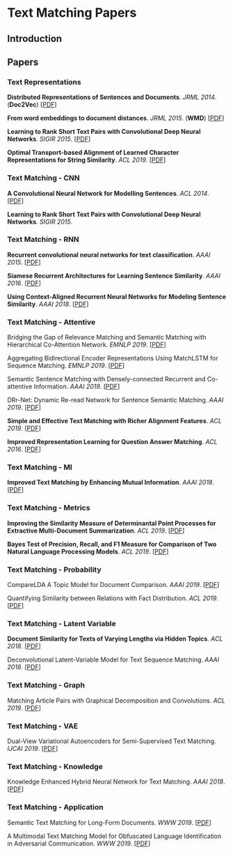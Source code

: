 # Text Matching Papers

## Introduction

## Papers

### Text Representations
**Distributed Representations of Sentences and Documents**. *JRML 2014*. (**Doc2Vec**) [[PDF](http://www.jmlr.org/proceedings/papers/v32/le14.pdf)]

**From word embeddings to document distances**. *JRML 2015*. (**WMD**) [[PDF](http://www.jmlr.org/proceedings/papers/v37/kusnerb15.pdf)]

**Learning to Rank Short Text Pairs with Convolutional Deep Neural Networks**. *SIGIR 2015*. [[PDF](http://eecs.csuohio.edu/~sschung/CIS660/RankShortTextCNNACM2015.pdf)]

**Optimal Transport-based Alignment of Learned Character Representations for String Similarity**. *ACL 2019*. [[PDF](https://arxiv.org/pdf/1907.10165)]


### Text Matching - CNN
**A Convolutional Neural Network for Modelling Sentences**. *ACL 2014*. [[PDF]()]

**Learning to Rank Short Text Pairs with Convolutional Deep Neural Networks**. *SIGIR 2015*. 


### Text Matching - RNN
**Recurrent convolutional neural networks for text classification**. *AAAI 2015*. [[PDF](https://www.aaai.org/ocs/index.php/AAAI/AAAI15/paper/download/9745/9552)]

**Siamese Recurrent Architectures for Learning Sentence Similarity**. *AAAI 2016*. [[PDF](https://www.aaai.org/ocs/index.php/AAAI/AAAI16/paper/viewPDFInterstitial/12195/12023)]

**Using Context-Aligned Recurrent Neural Networks for Modeling Sentence Similarity**. *AAAI 2018*. [[PDF](https://www.aaai.org/ocs/index.php/AAAI/AAAI18/paper/download/17114/15696)]


### Text Matching - Attentive
Bridging the Gap of Relevance Matching and Semantic Matching with Hierarchical Co-Attention Network. *EMNLP 2019*. [[PDF](https://pdfs.semanticscholar.org/9082/0988957e74db0fbb1df79175610e08016ba4.pdf)]

Aggregating Bidirectional Encoder Representations Using MatchLSTM for Sequence Matching. *EMNLP 2019*. [[PDF](https://www.aclweb.org/anthology/D19-1626.pdf)]

Semantic Sentence Matching with Densely-connected Recurrent and Co-attentive Information. *AAAI 2019*. [[PDF](https://www.aaai.org/ojs/index.php/AAAI/article/download/4627/4505)]

DRr-Net: Dynamic Re-read Network for Sentence Semantic Matching. *AAAI 2019*. [[PDF](https://www.aaai.org/Papers/AAAI/2019/AAAI-ZhangKun.5147.pdf)]

**Simple and Effective Text Matching with Richer Alignment Features**. *ACL 2019*. [[PDF](https://arxiv.org/pdf/1908.00300)]

**Improved Representation Learning for Question Answer Matching**. *ACL 2016*. [[PDF](https://www.aclweb.org/anthology/P16-1044.pdf)]


### Text Matching - MI
**Improved Text Matching by Enhancing Mutual Information**. *AAAI 2018*. [[PDF](https://www.aaai.org/ocs/index.php/AAAI/AAAI18/paper/download/16214/16077)]

### Text Matching - Metrics
**Improving the Similarity Measure of Determinantal Point Processes for Extractive Multi-Document Summarization**. *ACL 2019*. [[PDF](https://arxiv.org/pdf/1906.00072)]

**Bayes Test of Precision, Recall, and F1 Measure for Comparison of Two Natural Language Processing Models**. *ACL 2019*. [[PDF](https://pdfs.semanticscholar.org/26bd/2ed1b00f99ea65012cb389e0b6a59847830b.pdf)]

### Text Matching - Probability
CompareLDA A Topic Model for Document Comparison. *AAAI 2019*. [[PDF](https://pdfs.semanticscholar.org/f821/a6f243ff41676699289c28042e01ac8dc802.pdf)]

Quantifying Similarity between Relations with Fact Distribution. *ACL 2019*. [[PDF](https://arxiv.org/pdf/1907.08937)]

### Text Matching - Latent Variable
**Document Similarity for Texts of Varying Lengths via Hidden Topics**. *ACL 2018*. [[PDF](https://arxiv.org/pdf/1903.10675)]

Deconvolutional Latent-Variable Model for Text Sequence Matching. *AAAI 2018*. [[PDF](https://www.aaai.org/ocs/index.php/AAAI/AAAI18/paper/download/16921/16098)]


### Text Matching - Graph
Matching Article Pairs with Graphical Decomposition and Convolutions. *ACL 2019*. [[PDF](https://www.aclweb.org/anthology/P19-1632.pdf)]


### Text Matching - VAE
Dual-View Variational Autoencoders for Semi-Supervised Text Matching. *IJCAI 2019*. [[PDF](http://mashuai.buaa.edu.cn/pubs/ijcai2019.pdf)]

### Text Matching - Knowledge
Knowledge Enhanced Hybrid Neural Network for Text Matching. *AAAI 2018*. [[PDF](https://www.aaai.org/ocs/index.php/AAAI/AAAI18/paper/download/16225/16116)]

### Text Matching - Application
Semantic Text Matching for Long-Form Documents. *WWW 2019*. [[PDF](https://dl.acm.org/citation.cfm?id=3313707)]

A Multimodal Text Matching Model for Obfuscated Language Identification in Adversarial Communication. *WWW 2019*. [[PDF](https://dl.acm.org/ft_gateway.cfm?id=3313410&ftid=2057270&dwn=1&CFID=170138107&CFTOKEN=a7c6ebaf4135480a-B4350875-A08C-34F8-4E6099F3994307CD)]





